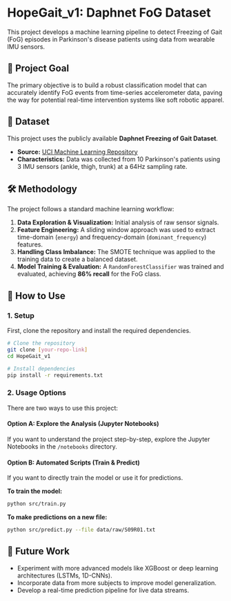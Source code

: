 # HopeGait_v1: Daphnet FoG Dataset

This project develops a machine learning pipeline to detect Freezing of Gait (FoG) episodes in Parkinson's disease patients using data from wearable IMU sensors.

## 🎯 Project Goal
The primary objective is to build a robust classification model that can accurately identify FoG events from time-series accelerometer data, paving the way for potential real-time intervention systems like soft robotic apparel.

## 💾 Dataset
This project uses the publicly available **Daphnet Freezing of Gait Dataset**.
- **Source:** [UCI Machine Learning Repository](https://archive.ics.uci.edu/ml/datasets/Daphnet+Freezing+of+Gait)
- **Characteristics:** Data was collected from 10 Parkinson's patients using 3 IMU sensors (ankle, thigh, trunk) at a 64Hz sampling rate.

## 🛠️ Methodology
The project follows a standard machine learning workflow:
1.  **Data Exploration & Visualization:** Initial analysis of raw sensor signals.
2.  **Feature Engineering:** A sliding window approach was used to extract time-domain (`energy`) and frequency-domain (`dominant_frequency`) features.
3.  **Handling Class Imbalance:** The SMOTE technique was applied to the training data to create a balanced dataset.
4.  **Model Training & Evaluation:** A `RandomForestClassifier` was trained and evaluated, achieving **86% recall** for the FoG class.

## 🚀 How to Use

### 1. Setup
First, clone the repository and install the required dependencies.
```bash
# Clone the repository
git clone [your-repo-link]
cd HopeGait_v1

# Install dependencies
pip install -r requirements.txt
```

### 2. Usage Options
There are two ways to use this project:

#### Option A: Explore the Analysis (Jupyter Notebooks)
If you want to understand the project step-by-step, explore the Jupyter Notebooks in the `/notebooks` directory.

#### Option B: Automated Scripts (Train & Predict)
If you want to directly train the model or use it for predictions.

**To train the model:**
```bash
python src/train.py
```

**To make predictions on a new file:**
```bash
python src/predict.py --file data/raw/S09R01.txt
```

## 🔮 Future Work
-   Experiment with more advanced models like XGBoost or deep learning architectures (LSTMs, 1D-CNNs).
-   Incorporate data from more subjects to improve model generalization.
-   Develop a real-time prediction pipeline for live data streams.
